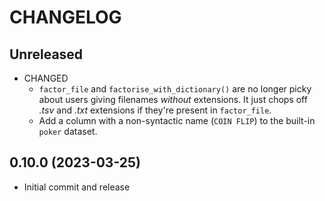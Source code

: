 # CHANGELOG

## Unreleased

- CHANGED
    - `factor_file` and `factorise_with_dictionary()` are no longer picky about users giving filenames *without* extensions. It just chops off  *.tsv* and *.txt* extensions if they're present in `factor_file`.
    - Add a column with a non-syntactic name (`COIN FLIP`) to the built-in `poker` dataset. 

## 0.10.0 (2023-03-25)

- Initial commit and release
